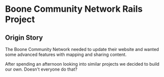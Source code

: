 # Boone Community Network Rails Project

## Origin Story

The Boone Community Network needed to update their website and wanted some advanced features with mapping and sharing content.

After spending an afternoon looking into similar projects we decided to build our own.  Doesn't everyone do that?


